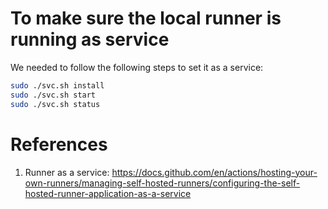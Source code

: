 # To make sure the local runner is running as service
We needed to follow the following steps to set it as a service:
```bash
sudo ./svc.sh install
sudo ./svc.sh start
sudo ./svc.sh status
```
# References
1. Runner as a service: https://docs.github.com/en/actions/hosting-your-own-runners/managing-self-hosted-runners/configuring-the-self-hosted-runner-application-as-a-service
